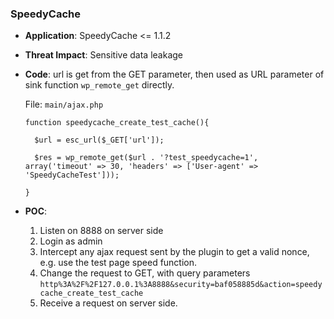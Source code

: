 ### SpeedyCache

- **Application**: SpeedyCache <= 1.1.2

- **Threat Impact**: Sensitive data leakage

- **Code**:  url is get from the GET parameter, then used as URL parameter of sink function `wp_remote_get` directly.

  File: `main/ajax.php`

  ```
  function speedycache_create_test_cache(){
  	
  	$url = esc_url($_GET['url']);
  
  	$res = wp_remote_get($url . '?test_speedycache=1', array('timeout' => 30, 'headers' => ['User-agent' => 'SpeedyCacheTest']));
  
  }
  ```

- **POC**:
  1. Listen on 8888 on server side
  1. Login as admin
  1. Intercept any ajax request sent by the plugin to get a valid nonce, e.g. use the test page speed function.
  1. Change the request to GET, with query parameters `http%3A%2F%2F127.0.0.1%3A8888&security=baf058885d&action=speedycache_create_test_cache`
  1. Receive a request on server side. 
